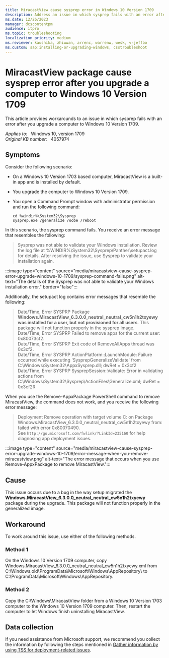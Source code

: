 ```yaml
---
title: MiracastView cause sysprep error in Windows 10 Version 1709
description: Address an issue in which sysprep fails with an error after you upgrade a computer to Windows 10 Version 1709.
ms.date: 12/26/2023
manager: dcscontentpm
audience: itpro
ms.topic: troubleshooting
localization_priority: medium
ms.reviewer: kaushika, zhiwwan, arrenc, warrenw, wesk, v-jeffbo
ms.custom: sap:installing-or-upgrading-windows, csstroubleshoot
---
```

# MiracastView package cause sysprep error after you upgrade a computer to Windows 10 Version 1709

This article provides workarounds to an issue in which sysprep fails with an error after you upgrade a computer to Windows 10 Version 1709.

_Applies to:_ &nbsp; Windows 10, version 1709  
_Original KB number:_ &nbsp; 4057974

## Symptoms

Consider the following scenario:

- On a Windows 10 Version 1703 based computer, MiracastView is a built-in app and is installed by default.
- You upgrade the computer to Windows 10 Version 1709.
- You open a Command Prompt window with administrator permission and run the following command:

    ```console
    cd %windir%\System32\Sysprep
    sysprep.exe /generalize /oobe /reboot
    ```

In this scenario, the sysprep command fails. You receive an error message that resembles the following:

> Sysprep was not able to validate your Windows installation. Review the log file at %WINDIR%\System32\Sysprep\Panther\setupact.log for details. After resolving the issue, use Sysprep to validate your installation again.

:::image type="content" source="media/miracastview-cause-sysprep-error-upgrade-windows-10-1709/sysprep-command-fails.png" alt-text="The details of the Sysprep was not able to validate your Windows installation error." border="false":::

Additionally, the setupact log contains error messages that resemble the following:

> Date/Time, Error SYSPRP Package **Windows.MiracastView_6.3.0.0_neutral_neutral_cw5n1h2txyewy was installed for a user, but not provisioned for all users**. This package will not function properly in the sysprep image.  
Date/Time, Error SYSPRP Failed to remove apps for the current user: 0x80073cf2.  
Date/Time, Error SYSPRP Exit code of RemoveAllApps thread was 0x3cf2.  
Date/Time, Error SYSPRP ActionPlatform::LaunchModule: Failure occurred while executing 'SysprepGeneralizeValidate' from C:\\Windows\\System32\\AppxSysprep.dll; dwRet = 0x3cf2  
Date/Time, Error SYSPRP SysprepSession::Validate: Error in validating actions from C:\\Windows\\System32\\Sysprep\\ActionFiles\\Generalize.xml; dwRet = 0x3cf2R

When you use the Remove-AppxPackage PowerShell command to remove MiracastView, the command does not work, and you receive the following error message:

> Deployment Remove operation with target volume C: on Package Windows.MiracastView_6.3.0.0_neutral_neutral_cw5n1h2txyewy from: failed with error 0x80070490.  
See `http://go.microsoft.com/fwlink/?LinkId=235160` for help diagnosing app deployment issues.

:::image type="content" source="media/miracastview-cause-sysprep-error-upgrade-windows-10-1709/error-message-when-you-remove-miracastview.png" alt-text="The error message that occurs when you use Remove-AppxPackage to remove MiracastView.":::

## Cause

This issue occurs due to a bug in the way setup migrated the **Windows.MiracastView_6.3.0.0_neutral_neutral_cw5n1h2txyewy** package during the upgrade. This package will not function properly in the generalized image.

## Workaround

To work around this issue, use either of the following methods.

### Method 1

On the Windows 10 Version 1709 computer, copy Windows.MiracastView_6.3.0.0_neutral_neutral_cw5n1h2txyewy.xml from C:\\Windows.old\\ProgramData\\Microsoft\\Windows\\AppRepository\\ to C:\\ProgramData\\Microsoft\\Windows\\AppRepository.

### Method 2

Copy the C:\\Windows\\MiracastView folder from a Windows 10 Version 1703 computer to the Windows 10 Version 1709 computer. Then, restart the computer to let Windows finish uninstalling MiracastView.

## Data collection

If you need assistance from Microsoft support, we recommend you collect the information by following the steps mentioned in [Gather information by using TSS for deployment-related issues](../windows-troubleshooters/gather-information-using-tss-deployment.md).
